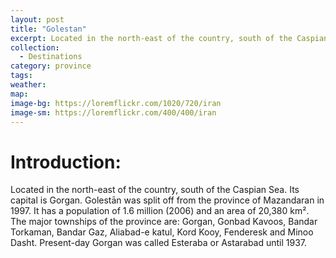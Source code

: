 ```yaml
---
layout: post
title: "Golestan"
excerpt: Located in the north-east of the country, south of the Caspian Sea. Its capital is Gorgan. Golestān was split off from the province of Mazandaran in 1997.
collection:
  - Destinations
category: province
tags:
weather:
map:
image-bg: https://loremflickr.com/1020/720/iran
image-sm: https://loremflickr.com/400/400/iran
---
```

# **Introduction:**

Located in the north-east of the country, south of the Caspian Sea. Its capital is Gorgan. Golestān was split off from the province of Mazandaran in 1997. It has a population of 1.6 million (2006) and an area of 20,380 km². The major townships of the province are: Gorgan, Gonbad Kavoos, Bandar Torkaman, Bandar Gaz, Aliabad-e katul, Kord Kooy, Fenderesk and Minoo Dasht. Present-day Gorgan was called Esteraba or Astarabad until 1937.